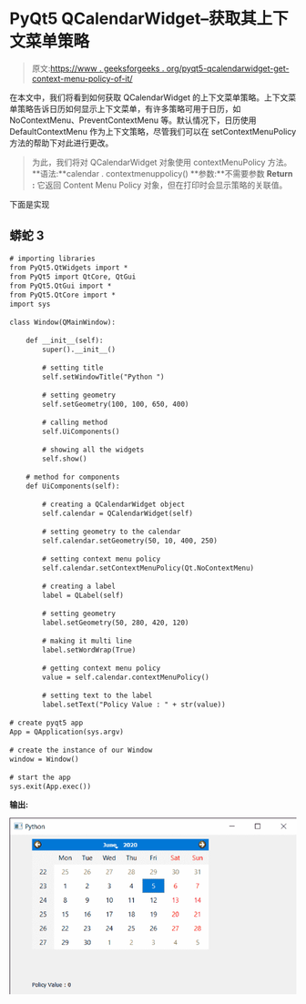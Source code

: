 # PyQt5 QCalendarWidget–获取其上下文菜单策略

> 原文:[https://www . geeksforgeeks . org/pyqt5-qcalendarwidget-get-context-menu-policy-of-it/](https://www.geeksforgeeks.org/pyqt5-qcalendarwidget-getting-context-menu-policy-of-it/)

在本文中，我们将看到如何获取 QCalendarWidget 的上下文菜单策略。上下文菜单策略告诉日历如何显示上下文菜单，有许多策略可用于日历，如 NoContextMenu、PreventContextMenu 等。默认情况下，日历使用 DefaultContextMenu 作为上下文策略，尽管我们可以在 setContextMenuPolicy 方法的帮助下对此进行更改。

> 为此，我们将对 QCalendarWidget 对象使用 contextMenuPolicy 方法。
> **语法:**calendar . contextmenuppolicy()
> **参数:**不需要参数
> **Return :** 它返回 Content Menu Policy 对象，但在打印时会显示策略的关联值。

下面是实现

## 蟒蛇 3

```
# importing libraries
from PyQt5.QtWidgets import *
from PyQt5 import QtCore, QtGui
from PyQt5.QtGui import *
from PyQt5.QtCore import *
import sys

class Window(QMainWindow):

    def __init__(self):
        super().__init__()

        # setting title
        self.setWindowTitle("Python ")

        # setting geometry
        self.setGeometry(100, 100, 650, 400)

        # calling method
        self.UiComponents()

        # showing all the widgets
        self.show()

    # method for components
    def UiComponents(self):

        # creating a QCalendarWidget object
        self.calendar = QCalendarWidget(self)

        # setting geometry to the calendar
        self.calendar.setGeometry(50, 10, 400, 250)

        # setting context menu policy
        self.calendar.setContextMenuPolicy(Qt.NoContextMenu)

        # creating a label
        label = QLabel(self)

        # setting geometry
        label.setGeometry(50, 280, 420, 120)

        # making it multi line
        label.setWordWrap(True)

        # getting context menu policy
        value = self.calendar.contextMenuPolicy()

        # setting text to the label
        label.setText("Policy Value : " + str(value))

# create pyqt5 app
App = QApplication(sys.argv)

# create the instance of our Window
window = Window()

# start the app
sys.exit(App.exec())
```

**输出:**

![](img/97930397bf737c06d79811db4ca54285.png)